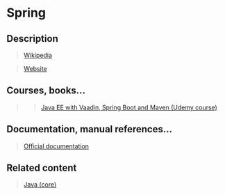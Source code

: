 # Spring

## Description

>[Wikipedia](https://en.wikipedia.org/wiki/Spring_Framework)

>[Website](https://spring.io/)

## Courses, books...

>>[Java EE with Vaadin, Spring Boot and Maven (Udemy course)](../java-ee-with-vaadin-spring-boot-and-maven/jewvsbam.md)

## Documentation, manual references...

>[Official documentation](https://spring.io/docs/reference)

## Related content

>[Java (core)](../subjects/java%28core%29.md)
